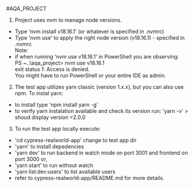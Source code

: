 #AQA_PROJECT
1. Project uses nvm to manage node versions.  
 - Type 'nvm install v18.16.1' (or whatever is specified in .nvmrc)  
 - Type 'nvm use' to apply the right node version (v18.16.1) - specified in .nvmrc  
Note:  
 - if when running 'nvm use v18.16.1' in PowerShell you are observing:  
PS ~\..\aqa_project> nvm use v18.16.1      
exit status 1: Access is denied.  
You might have to run PowerShell or your entire IDE as admin.  
2. The test app utilizes yarn classic (version 1.x.x), but you can also use npm. To instal yarn:  
 - to install type 'npm install yarn -g'
 - to verify yarn instalation available and check its version run: 'yarn -v' > shoud display version <2.0.0
3. To run the test app locally execute:
 - 'cd cypress-realworld-app' change to test app dir
 - 'yarn' to install depedencies 
 - 'yarn dev' to run backend in watch mode on port 3001 and frontend on port 3000 or,
 - 'yarn start' to run without watch
 - 'yarn list:dev:users' to list avaliable users
 - refer to cypress-realworld-app/README.md for more details.
